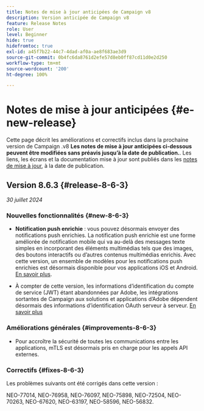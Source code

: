 ```yaml
---
title: Notes de mise à jour anticipées de Campaign v8
description: Version anticipée de Campaign v8
feature: Release Notes
role: User
level: Beginner
hide: true
hidefromtoc: true
exl-id: a45f7b22-44c7-4dad-af0a-ae8f683ae3d9
source-git-commit: 0b4fc6da8761d2efe57d8eb0ff87cd11d0e2d250
workflow-type: tm+mt
source-wordcount: '200'
ht-degree: 100%

---
```


# Notes de mise à jour anticipées {#e-new-release}

Cette page décrit les améliorations et correctifs inclus dans la prochaine version de Campaign .v8 **Les notes de mise à jour anticipées ci-dessous peuvent être modifiées sans préavis jusqu’à la date de publication.**. Les liens, les écrans et la documentation mise à jour sont publiés dans les [notes de mise à jour](release-notes.md), à la date de publication.

<!--
## Release 8.7.2 {#release-8-7-2}

_July 30, 2024_


>[!AVAILABILITY]
>
>This release is in **Limited Availability** (LA). It is restricted to customers migrating **from Adobe Campaign Standard to Adobe Campaign v8**, and cannot be deployed on any other environment.
>
>As a Campaign Standard user transitioning to Campaign v8, learn more about this transition in [Campaign v8 web user interface documentation](https://experienceleague.adobe.com/en/docs/campaign-web/v8/release-notes/acs-migration){target="_blank"}.

### New features {#new-8-7-2}

* **New SMS sending connector** - The SMS sending connector has been modernized and improved to enable transceiver mode SMPP connections, enable persistent SMPP connections, and ensure better compatibility for environments transitioning from Adobe Campaign Standard. A new SMS External account is now available for all new SMS implementations. Existing implementation are still supported, however recommendation is to move to this new modern and extended connector.

* **Rich Push Notification (GA)** - You can now send rich push notifications. Rich push notification is an enhanced form of mobile notification that goes beyond simple text messages by incorporating multimedia elements such as images, interactive buttons, or other rich media content. With this version, a set of templates for rich push notifications are now available for your iOS and Android apps. [Read more](../send/rich-push-android.md). 

* **Branding** - Branding options are now available for all channels, including SMS and Direct mail. [Read more](https://experienceleague.adobe.com/docs/experience-cloud/campaign/branding/branding-gs.html){target="_blank"}


### Fixes {#fixes-8-7-2}

The following issues are fixed in this release:

NEO-76592, NEO-75400, NEO-77406, NEO-77674, NEO-77899, NEO-73989, NEO-76064, NEO-76039, NEO-76040, NEO-76845, NEO-76664, NEO-76682, NEO-76663, NEO-73602, NEO-72915, NEO-78134, NEO-77000, NEO-77002, NEO-76955, NEO-76864, NEO-76926, NEO-76495, NEO-77168, NEO-41058, NEO-75581, NEO-74647, NEO-74585, NEO-74586, NEO-74831, NEO-77319, NEO-78607.
-->

## Version 8.6.3 {#release-8-6-3}

_30 juillet 2024_

### Nouvelles fonctionnalités {#new-8-6-3}

* **Notification push enrichie** : vous pouvez désormais envoyer des notifications push enrichies. La notification push enrichie est une forme améliorée de notification mobile qui va au-delà des messages texte simples en incorporant des éléments multimédias tels que des images, des boutons interactifs ou d’autres contenus multimédias enrichis. Avec cette version, un ensemble de modèles pour les notifications push enrichies est désormais disponible pour vos applications iOS et Android. [En savoir plus](../send/rich-push-android.md).

* À compter de cette version, les informations d’identification du compte de service (JWT) étant abandonnées par Adobe, les intégrations sortantes de Campaign aux solutions et applications d’Adobe dépendent désormais des informations d’identification OAuth serveur à serveur. [En savoir plus](release-notes.md#change-8-7-1)

### Améliorations générales {#improvements-8-6-3}

* Pour accroître la sécurité de toutes les communications entre les applications, mTLS est désormais pris en charge pour les appels API externes.

### Correctifs {#fixes-8-6-3}

Les problèmes suivants ont été corrigés dans cette version :

NEO-77014, NEO-76958, NEO-76097, NEO-75898, NEO-72504, NEO-70263, NEO-67620, NEO-63197, NEO-58596, NEO-56832.

<!--
https://jira.corp.adobe.com/issues/?filter=585288&jql=fixVersion%20%3D%208.6.3%20AND%20type%20not%20in%20(epic%2C%20test%2C%20sub-task%2C%20Roadmap)%20AND%20resolution%20!%3D%20unresolved%20AND%20%22Fixed%20in%20Build%22%20is%20not%20EMPTY%20and%20type%20in%20(%22customer%20request%22)
-->